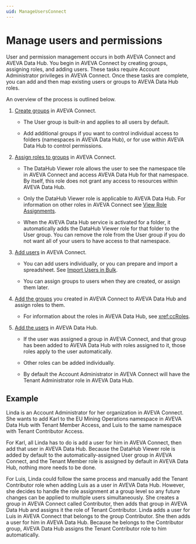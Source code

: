 ```yaml
---
uid: ManageUsersConnect
---
```


# Manage users and permissions

User and permission management occurs in both AVEVA Connect and AVEVA Data Hub. You begin in AVEVA Connect by creating groups, assigning roles, and adding users. These tasks require Account Administrator privileges in AVEVA Connect. Once these tasks are complete, you can add and then map existing users or groups to AVEVA Data Hub roles.

An overview of the process is outlined below.

1. [Create groups](xref:create-group) in AVEVA Connect.

   - The User group is built-in and applies to all users by default.

   - Add additional groups if you want to control individual access to folders (namespaces in AVEVA Data Hub), or for use within AVEVA Data Hub to control permissions.

1. [Assign roles to groups](xref:assign-roles-groups) in AVEVA Connect.

   - The DataHub Viewer role allows the user to see the namespace tile in AVEVA Connect and access AVEVA Data Hub for that namespace. By itself, this role does not grant any access to resources within AVEVA Data Hub.

   - Only the DataHub Viewer role is applicable to AVEVA Data Hub. For information on other roles in AVEVA Connect see [View Role Assignments](https://help.connect.aveva.com/#/home/885637/10/11).

   - When the AVEVA Data Hub service is activated for a folder, it automatically adds the DataHub Viewer role for that folder to the User group. You can remove the role from the User group if you do not want all of your users to have access to that namespace.

1. [Add users](xref:invite-users) in AVEVA Connect.

   - You can add users individually, or you can prepare and import a spreadsheet. See [Import Users in Bulk](https://help.connect.aveva.com/#/home/885599/10/11).

   - You can assign groups to users when they are created, or assign them later.

1. [Add the groups](xref:Groups) you created in AVEVA Connect to AVEVA Data Hub and assign roles to them.

   - For information about the roles in AVEVA Data Hub, see <xref:ccRoles>.

1. [Add the users](xref:gpUsers) in AVEVA Data Hub.

   - If the user was assigned a group in AVEVA Connect, and that group has been added to AVEVA Data Hub with roles assigned to it, those roles apply to the user automatically.

   - Other roles can be added individually.

   - By default the Account Administrator in AVEVA Connect will have the Tenant Administrator role in AVEVA Data Hub.

## Example

Linda is an Account Administrator for her organization in AVEVA Connect. She wants to add Karl to the EU Mining Operations namespace in AVEVA Data Hub with Tenant Member Access, and Luis to the same namespace with Tenant Contributor Access.

For Karl, all Linda has to do is add a user for him in AVEVA Connect, then add that user in AVEVA Data Hub. Because the DataHub Viewer role is added by default to the automatically-assigned User group in AVEVA Connect, and the Tenant Member role is assigned by default in AVEVA Data Hub, nothing more needs to be done.

For Luis, Linda could follow the same process and manually add the Tenant Contributor role when adding Luis as a user in AVEVA Data Hub. However, she decides to handle the role assignment at a group level so any future changes can be applied to multiple users simultaneously. She creates a group in AVEVA Connect called Contributor, then adds that group in AVEVA Data Hub and assigns it the role of Tenant Contributor. Linda adds a user for Luis in AVEVA Connect that belongs to the group Contributor. She then adds a user for him in AVEVA Data Hub. Because he belongs to the Contributor group, AVEVA Data Hub assigns the Tenant Contributor role to him automatically.
